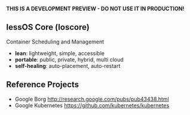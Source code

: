 **THIS IS A DEVELOPMENT PREVIEW - DO NOT USE IT IN PRODUCTION!**

## lessOS Core (loscore)

Container Scheduling and Management

* **lean**: lightweight, simple, accessible
* **portable**: public, private, hybrid, multi cloud
* **self-healing**: auto-placement, auto-restart

## Reference Projects
* Google Borg <http://research.google.com/pubs/pub43438.html>
* Google Kubernetes <https://github.com/kubernetes/kubernetes>

